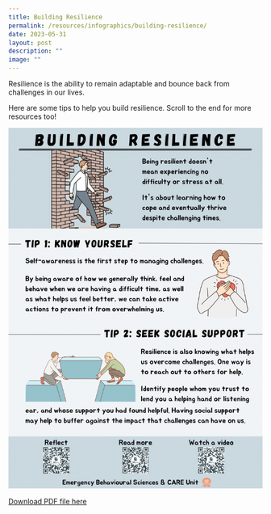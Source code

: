 ```yaml
---
title: Building Resilience
permalink: /resources/infographics/building-resilience/
date: 2023-05-31
layout: post
description: ""
image: ""
---
```

Resilience is the ability to remain adaptable and bounce back from challenges in our lives.

Here are some tips to help you build resilience. Scroll to the end for more resources too!

![](/images/building%20resilience.png)

[Download PDF file here](/files/building%20resilience.pdf)
